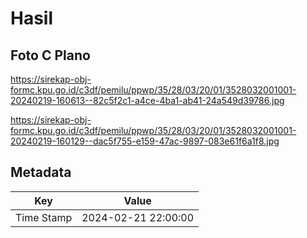 # Hasil

## Foto C Plano

https://sirekap-obj-formc.kpu.go.id/c3df/pemilu/ppwp/35/28/03/20/01/3528032001001-20240219-160613--82c5f2c1-a4ce-4ba1-ab41-24a549d39786.jpg

https://sirekap-obj-formc.kpu.go.id/c3df/pemilu/ppwp/35/28/03/20/01/3528032001001-20240219-160129--dac5f755-e159-47ac-9897-083e61f6a1f8.jpg


## Metadata

| Key        | Value               |
| ---------- | ------------------- |
| Time Stamp | 2024-02-21 22:00:00 |



